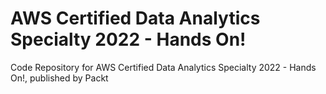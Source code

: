 


# AWS Certified Data Analytics Specialty 2022 - Hands On!
Code Repository for AWS Certified Data Analytics Specialty 2022 - Hands On!, published by Packt
